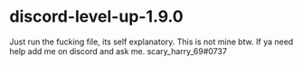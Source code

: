# discord-level-up-1.9.0
Just run the fucking file, its self explanatory. This is not mine btw. If ya need help add me on discord and ask me. scary_harry_69#0737
